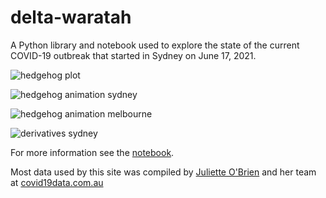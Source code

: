 # delta-waratah

A Python library and notebook used to explore the state of the current COVID-19 outbreak that started in Sydney on June 17, 2021.

![hedgehog plot](archive/tpday/hedgehog.png)

![hedgehog animation sydney](archive/today/animated-hedgehog-sydney2021.gif)

![hedgehog animation melbourne](archive/today/animated-hedgehog-melbourne2020.gif)

![derivatives sydney](archive/today/derivatives-sydney.gif)

For more information see the [notebook](sydney-outbreaks.ipynb).

Most data used by this site was compiled by [Juliette O'Brien](https://twitter.com/juliette_io) and her team at [covid19data.com.au](https://covid19data.com.au)
